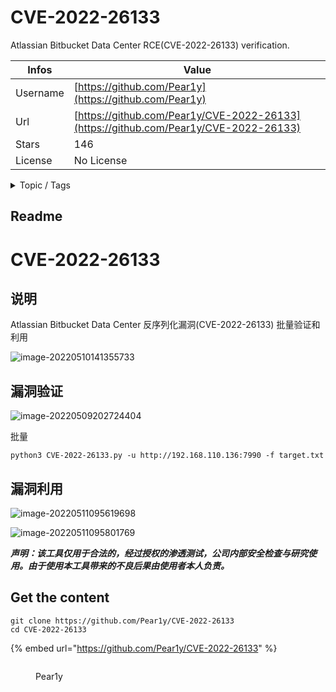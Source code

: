 # CVE-2022-26133

Atlassian Bitbucket Data Center RCE(CVE-2022-26133) verification.

| Infos    | Value                                                              |
| -------- | -------------------------------------------------------------------|
| Username | [https://github.com/Pear1y](https://github.com/Pear1y) |
| Url      | [https://github.com/Pear1y/CVE-2022-26133](https://github.com/Pear1y/CVE-2022-26133)                                               |
| Stars    | 146                                                          |
| License  | No License                                                        |

<details>

<summary>Topic / Tags</summary>

* cve-2022-26133

</details>

## Readme

# CVE-2022-26133




## 说明

Atlassian Bitbucket Data Center 反序列化漏洞(CVE-2022-26133) 批量验证和利用

![image-20220510141355733](images/image-20220510141355733.png)



## 漏洞验证

![image-20220509202724404](images/image-20220509202724404.png)

批量

```
python3 CVE-2022-26133.py -u http://192.168.110.136:7990 -f target.txt
```



## 漏洞利用

![image-20220511095619698](images/image-20220511095619698.png)

![image-20220511095801769](images/image-20220511095801769.png)

***声明：该工具仅用于合法的，经过授权的渗透测试，公司内部安全检查与研究使用。由于使用本工具带来的不良后果由使用者本人负责。***




## Get the content

```
git clone https://github.com/Pear1y/CVE-2022-26133
cd CVE-2022-26133
```

{% embed url="https://github.com/Pear1y/CVE-2022-26133" %}

<figure><img src="https://avatars.githubusercontent.com/u/47770089?v=4" alt=""><figcaption><p>Pear1y</p></figcaption></figure>
